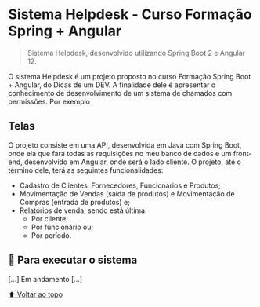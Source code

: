 # Sistema Helpdesk - Curso Formação Spring + Angular

> Sistema Helpdesk, desenvolvido utilizando Spring Boot 2 e Angular 12.

O sistema Helpdesk é um projeto proposto no curso Formação Spring Boot + Angular, do Dicas de um DEV. A finalidade dele é apresentar o conhecimento de desenvolvimento de um sistema de chamados com permissões. Por exemplo

## Telas

<p> O projeto consiste em uma API, desenvolvida em Java com Spring Boot, onde ela que fará todas as requisições no meu banco de dados e um front-end, desenvolvido em Angular, onde será o lado cliente. O projeto, até o término dele, terá as seguintes funcionalidades: </p> 
<ul>
  <li> Cadastro de Clientes, Fornecedores, Funcionários e Produtos;</li>
  <li> Movimentação de Vendas (saída de produtos) e Movimentação de Compras (entrada de produtos) e;</li>
  <li>
    Relatórios de venda, sendo está última:
    <ul>
      <li> Por cliente;</li>
      <li> Por funcionário ou;</li>
      <li> Por período.</li>
    </ul>
  </li>
</ul>

## 🚀 Para executar o sistema

[...] Em andamento [...]

[⬆ Voltar ao topo](#nome-do-projeto)<br>
